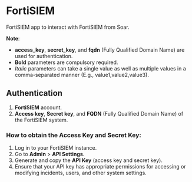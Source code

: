 # FortiSIEM
FortiSIEM app to interact with FortiSIEM from Soar.

__Note__:
- **access_key**, **secret_key**, and **fqdn** (Fully Qualified Domain Name) are used for authentication.
- **Bold** parameters are compulsory required.
- *Italic* parameters can take a single value as well as multiple values in a comma-separated manner (E.g., value1,value2,value3).

## Authentication

1. **FortiSIEM** account.
2. **Access key**, **Secret key**, and **FQDN** (Fully Qualified Domain Name) of the FortiSIEM system.

### How to obtain the Access Key and Secret Key:
1. Log in to your FortiSIEM instance.
2. Go to **Admin** > **API Settings**.
3. Generate and copy the **API Key** (access key and secret key).
4. Ensure that your API key has appropriate permissions for accessing or modifying incidents, users, and other system settings.

